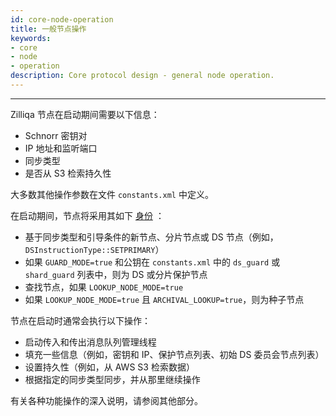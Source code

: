 ```yaml
---
id: core-node-operation
title: 一般节点操作
keywords: 
- core 
- node 
- operation
description: Core protocol design - general node operation.
---
```


---
Zilliqa 节点在启动期间需要以下信息：

- Schnorr 密钥对
- IP 地址和监听端口
- 同步类型
- 是否从 S3 检索持久性

大多数其他操作参数在文件 `constants.xml` 中定义。

在启动期间，节点将采用其如下 [身份](../basics/basics-zil-nodes.mdx) ：

- 基于同步类型和引导条件的新节点、分片节点或 DS 节点（例如，`DSInstructionType::SETPRIMARY`）
- 如果 `GUARD_MODE=true` 和公钥在 `constants.xml` 中的 `ds_guard` 或 `shard_guard` 列表中，则为 DS 或分片保护节点
- 查找节点，如果 `LOOKUP_NODE_MODE=true`
- 如果 `LOOKUP_NODE_MODE=true` 且 `ARCHIVAL_LOOKUP=true`，则为种子节点

节点在启动时通常会执行以下操作：

- 启动传入和传出消息队列管理线程
- 填充一些信息（例如，密钥和 IP、保护节点列表、初始 DS 委员会节点列表）
- 设置持久性（例如，从 AWS S3 检索数据）
- 根据指定的同步类型同步，并从那里继续操作

有关各种功能操作的深入说明，请参阅其他部分。